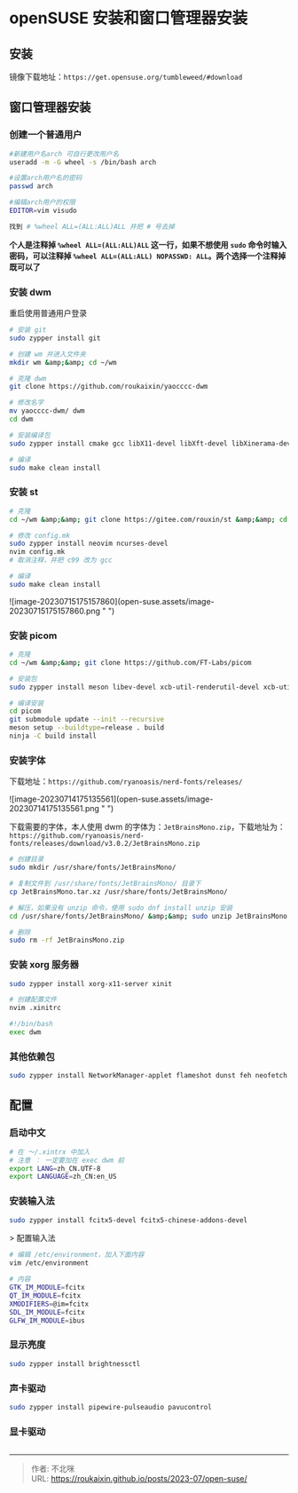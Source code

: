 # openSUSE 安装和窗口管理器安装


## 安装

镜像下载地址：`https://get.opensuse.org/tumbleweed/#download`





## 窗口管理器安装

### 创建一个普通用户

```bash
#新建用户名arch 可自行更改用户名
useradd -m -G wheel -s /bin/bash arch

#设置arch用户名的密码
passwd arch

#编辑arch用户的权限
EDITOR=vim visudo

找到 # %wheel ALL=(ALL:ALL)ALL 并把 # 号去掉
```

**个人是注释掉 `%wheel ALL=(ALL:ALL)ALL` 这一行，如果不想使用 `sudo` 命令时输入密码，可以注释掉 `%wheel ALL=(ALL:ALL) NOPASSWD: ALL`。两个选择一个注释掉既可以了**



### 安装 dwm

重启使用普通用户登录

```bash
# 安装 git
sudo zypper install git

# 创建 wm 并进入文件夹
mkdir wm &amp;&amp; cd ~/wm

# 克隆 dwm
git clone https://github.com/roukaixin/yaocccc-dwm

# 修改名字
mv yaocccc-dwm/ dwm 
cd dwm

# 安装编译包
sudo zypper install cmake gcc libX11-devel libXft-devel libXinerama-devel

# 编译
sudo make clean install
```



### 安装 st

```bash
# 克隆
cd ~/wm &amp;&amp; git clone https://gitee.com/rouxin/st &amp;&amp; cd st

# 修改 config.mk
sudo zypper install neovim ncurses-devel
nvim config.mk
# 取消注释，并把 c99 改为 gcc

# 编译
sudo make clean install
```

![image-20230715175157860](open-suse.assets/image-20230715175157860.png  &#34; &#34;)



### 安装 picom

```bash
# 克隆
cd ~/wm &amp;&amp; git clone https://github.com/FT-Labs/picom 

# 安装包
sudo zypper install meson libev-devel xcb-util-renderutil-devel xcb-util-image-devel libpixman-1-0-devel xcb-util-devel uthash-devel libconfig-devel pcre2-devel Mesa-libGL-devel Mesa-libEGL-devel dbus-1-devel

# 编译安装
cd picom
git submodule update --init --recursive
meson setup --buildtype=release . build
ninja -C build install
```


### 安装字体

下载地址：`https://github.com/ryanoasis/nerd-fonts/releases/`

![image-20230714175135561](open-suse.assets/image-20230714175135561.png &#34; &#34;)

下载需要的字体，本人使用 dwm 的字体为：`JetBrainsMono.zip`，下载地址为：`https://github.com/ryanoasis/nerd-fonts/releases/download/v3.0.2/JetBrainsMono.zip`

```bash
# 创建目录
sudo mkdir /usr/share/fonts/JetBrainsMono/

# 复制文件到 /usr/share/fonts/JetBrainsMono/ 目录下
cp JetBrainsMono.tar.xz /usr/share/fonts/JetBrainsMono/

# 解压，如果没有 unzip 命令，使用 sudo dnf install unzip 安装
cd /usr/share/fonts/JetBrainsMono/ &amp;&amp; sudo unzip JetBrainsMono.zip

# 删除
sudo rm -rf JetBrainsMono.zip
```


### 安装 xorg 服务器

```bash
sudo zypper install xorg-x11-server xinit

# 创建配置文件
nvim .xinitrc

#!/bin/bash
exec dwm
```



### 其他依赖包

```bash
sudo zypper install NetworkManager-applet flameshot dunst feh neofetch acpi xsetroot rofi
```



## 配置

### 启动中文

```bash
# 在 ～/.xintrx 中加入
# 注意 ： 一定要加在 exec dwm 前
export LANG=zh_CN.UTF-8
export LANGUAGE=zh_CN:en_US
```



### 安装输入法

```bash
sudo zypper install fcitx5-devel fcitx5-chinese-addons-devel
```

&gt; 配置输入法

```bash
# 编辑 /etc/environment，加入下面内容
vim /etc/environment

# 内容
GTK_IM_MODULE=fcitx
QT_IM_MODULE=fcitx
XMODIFIERS=@im=fcitx
SDL_IM_MODULE=fcitx
GLFW_IM_MODULE=ibus
```



### 显示亮度

```bash
sudo zypper install brightnessctl
```



### 声卡驱动

```bash
sudo zypper install pipewire-pulseaudio pavucontrol
```



### 显卡驱动

```bash

```

---

> 作者: 不北咪  
> URL: https://roukaixin.github.io/posts/2023-07/open-suse/  

